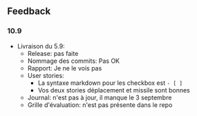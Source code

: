 ## Feedback 

### 10.9

- Livraison du 5.9:
    - Release: pas faite
    - Nommage des commits: Pas OK
    - Rapport: Je ne le vois pas
    - User stories:
        - La syntaxe markdown pour les checkbox est ` - [ ] ` 
        - Vos deux stories déplacement et missile sont bonnes
    - Journal: n'est pas à jour, il manque le 3 septembre
    - Grille d'évaluation: n'est pas présente dans le repo

